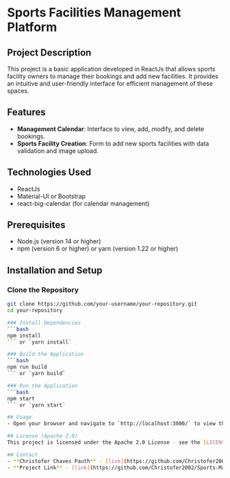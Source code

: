 # Sports Facilities Management Platform

## Project Description
This project is a basic application developed in ReactJs that allows sports facility owners to manage their bookings and add new facilities. It provides an intuitive and user-friendly interface for efficient management of these spaces.

## Features
- **Management Calendar**: Interface to view, add, modify, and delete bookings.
- **Sports Facility Creation**: Form to add new sports facilities with data validation and image upload.

## Technologies Used
- ReactJs
- Material-UI or Bootstrap
- react-big-calendar (for calendar management)

## Prerequisites
- Node.js (version 14 or higher)
- npm (version 6 or higher) or yarn (version 1.22 or higher)

## Installation and Setup

### Clone the Repository
```bash
git clone https://github.com/your-username/your-repository.git
cd your-repository

### Install Dependencies
```bash
npm install
``` or `yarn install`

### Build the Application
```bash
npm run build
``` or `yarn build`

### Run the Application
```bash
npm start
``` or `yarn start`

## Usage
- Open your browser and navigate to `http://localhost:3000/` to view the application.

## License (Apache 2.0)
This project is licensed under the Apache 2.0 License - see the [LICENSE](https://www.apache.org/licenses/LICENSE-2.0) file for details.

## Contact
- **Christofer Chaves Pauth** - [link](https://github.com/Christofer2002/)
- **Project Link** - [link](https://github.com/Christofer2002/Sports-Management)
